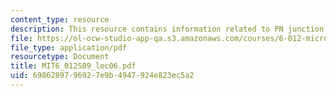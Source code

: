 ```yaml
---
content_type: resource
description: This resource contains information related to PN junction and MOS electrostatics.
file: https://ol-ocw-studio-app-qa.s3.amazonaws.com/courses/6-012-microelectronic-devices-and-circuits-spring-2009/6986289796927e9b4947924e823ec5a2_MIT6_012S09_lec06.pdf
file_type: application/pdf
resourcetype: Document
title: MIT6_012S09_lec06.pdf
uid: 69862897-9692-7e9b-4947-924e823ec5a2
---
```

